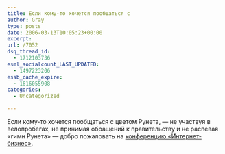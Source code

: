 ```yaml
---
title: Если кому-то хочется пообщаться с
author: Gray
type: posts
date: 2006-03-13T10:05:23+00:00
excerpt:
url: /7052
dsq_thread_id:
  - 1712103736
esml_socialcount_LAST_UPDATED:
  - 1497223206
essb_cache_expire:
  - 1616055908
categories:
  - Uncategorized

---
```








Если кому-то хочется пообщаться с цветом Рунета, &#8212; не участвуя в велопробегах, не принимая обращений к правительству и не распевая &#171;гимн Рунета&#187; &#8212; добро пожаловать на <a href="http://www.c-ib.ru/" target="_blank">конференцию &#171;Интернет-бизнес&#187;</a>.